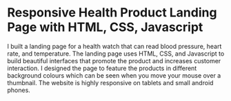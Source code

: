 # Responsive Health Product Landing Page with HTML, CSS, Javascript
I built a landing page for a health watch that can read blood pressure, heart rate, and temperature.
The landing page uses HTML, CSS, and Javascript to build beautiful interfaces that promote the product and increases customer interaction.
I designed the page to feature the products in different background colours which can be seen when you move your mouse over a thumbnail. The website is highly responsive on tablets and small android phones.  
